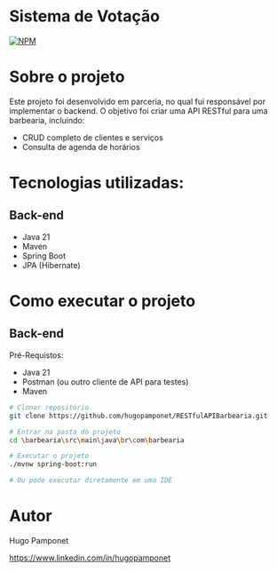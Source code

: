 # Sistema de Votação
[![NPM](https://img.shields.io/npm/l/react)](https://github.com/hugopamponet/RESTfulAPIBarbearia/blob/main/LICENSE)

# Sobre o projeto

Este projeto foi desenvolvido em parceria, no qual fui responsável por implementar o backend.
O objetivo foi criar uma API RESTful para uma barbearia, incluindo:

- CRUD completo de clientes e serviços
- Consulta de agenda de horários

# Tecnologias utilizadas:

## Back-end
- Java 21
- Maven
- Spring Boot
- JPA (Hibernate)

# Como executar o projeto
## Back-end
Pré-Requistos: 
- Java 21
- Postman (ou outro cliente de API para testes)
- Maven

```bash
# Clonar repositório
git clone https://github.com/hugopamponet/RESTfulAPIBarbearia.git

# Entrar na pasta do projeto
cd \barbearia\src\main\java\br\com\barbearia

# Executar o projeto
./mvnw spring-boot:run

# Ou pode executar diretamente em uma IDE
```

# Autor
Hugo Pamponet

https://www.linkedin.com/in/hugopamponet